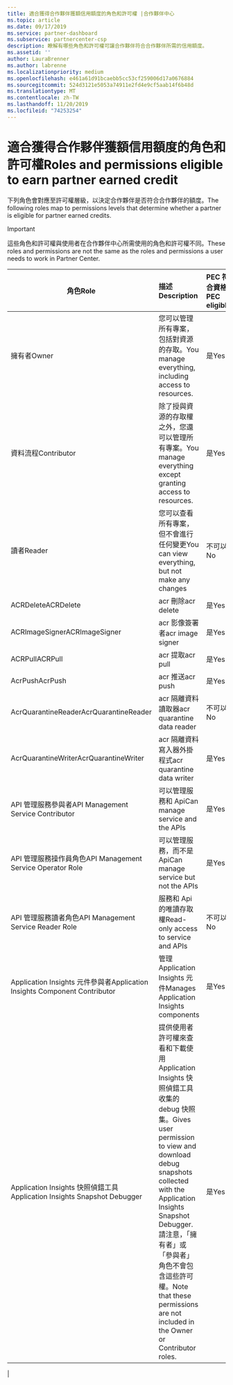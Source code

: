 ```yaml
---
title: 適合獲得合作夥伴獲額信用額度的角色和許可權 |合作夥伴中心
ms.topic: article
ms.date: 09/17/2019
ms.service: partner-dashboard
ms.subservice: partnercenter-csp
description: 瞭解有哪些角色和許可權可讓合作夥伴符合合作夥伴所需的信用額度。
ms.assetid: ''
author: LauraBrenner
ms.author: labrenne
ms.localizationpriority: medium
ms.openlocfilehash: e461a61d91bcaebb5cc53cf259006d17a0676884
ms.sourcegitcommit: 524d3121e5053a74911e2fd4e9cf5aab14f6b48d
ms.translationtype: MT
ms.contentlocale: zh-TW
ms.lasthandoff: 11/20/2019
ms.locfileid: "74253254"
---
```

# <a name="roles-and-permissions-eligible-to-earn-partner-earned-credit"></a><span data-ttu-id="b1a56-103">適合獲得合作夥伴獲額信用額度的角色和許可權</span><span class="sxs-lookup"><span data-stu-id="b1a56-103">Roles and permissions eligible to earn partner earned credit</span></span>

<span data-ttu-id="b1a56-104">下列角色會對應至許可權層級，以決定合作夥伴是否符合合作夥伴的額度。</span><span class="sxs-lookup"><span data-stu-id="b1a56-104">The following roles map to permissions levels that determine whether a partner is eligible for partner earned credits.</span></span>

>[!Important]
><span data-ttu-id="b1a56-105">這些角色和許可權與使用者在合作夥伴中心所需使用的角色和許可權不同。</span><span class="sxs-lookup"><span data-stu-id="b1a56-105">These roles and permissions are not the same as the roles and permissions a user needs to work in Partner Center.</span></span>

|<span data-ttu-id="b1a56-106">**角色**</span><span class="sxs-lookup"><span data-stu-id="b1a56-106">**Role**</span></span>   |<span data-ttu-id="b1a56-107">**描述**</span><span class="sxs-lookup"><span data-stu-id="b1a56-107">**Description**</span></span>   |<span data-ttu-id="b1a56-108">**PEC 符合資格**</span><span class="sxs-lookup"><span data-stu-id="b1a56-108">**PEC eligible**</span></span>   |
|-----------------|:------------------|:--------------|
|<span data-ttu-id="b1a56-109">擁有者</span><span class="sxs-lookup"><span data-stu-id="b1a56-109">Owner</span></span>  |<span data-ttu-id="b1a56-110">您可以管理所有專案，包括對資源的存取。</span><span class="sxs-lookup"><span data-stu-id="b1a56-110">You manage everything, including access to resources.</span></span>|<span data-ttu-id="b1a56-111">是</span><span class="sxs-lookup"><span data-stu-id="b1a56-111">Yes</span></span>|
|<span data-ttu-id="b1a56-112">資料流程</span><span class="sxs-lookup"><span data-stu-id="b1a56-112">Contributor</span></span> |<span data-ttu-id="b1a56-113">除了授與資源的存取權之外，您還可以管理所有專案。</span><span class="sxs-lookup"><span data-stu-id="b1a56-113">You manage everything except granting access to resources.</span></span>|<span data-ttu-id="b1a56-114">是</span><span class="sxs-lookup"><span data-stu-id="b1a56-114">Yes</span></span>|
|<span data-ttu-id="b1a56-115">讀者</span><span class="sxs-lookup"><span data-stu-id="b1a56-115">Reader</span></span>|<span data-ttu-id="b1a56-116">您可以查看所有專案，但不會進行任何變更</span><span class="sxs-lookup"><span data-stu-id="b1a56-116">You can view everything, but not make any changes</span></span>|<span data-ttu-id="b1a56-117">不可以</span><span class="sxs-lookup"><span data-stu-id="b1a56-117">No</span></span>|
|<span data-ttu-id="b1a56-118">ACRDelete</span><span class="sxs-lookup"><span data-stu-id="b1a56-118">ACRDelete</span></span>|<span data-ttu-id="b1a56-119">acr 刪除</span><span class="sxs-lookup"><span data-stu-id="b1a56-119">acr delete</span></span>|<span data-ttu-id="b1a56-120">是</span><span class="sxs-lookup"><span data-stu-id="b1a56-120">Yes</span></span>|
|<span data-ttu-id="b1a56-121">ACRImageSigner</span><span class="sxs-lookup"><span data-stu-id="b1a56-121">ACRImageSigner</span></span>|<span data-ttu-id="b1a56-122">acr 影像簽署者</span><span class="sxs-lookup"><span data-stu-id="b1a56-122">acr image signer</span></span>|<span data-ttu-id="b1a56-123">是</span><span class="sxs-lookup"><span data-stu-id="b1a56-123">Yes</span></span>|
|<span data-ttu-id="b1a56-124">ACRPull</span><span class="sxs-lookup"><span data-stu-id="b1a56-124">ACRPull</span></span>|<span data-ttu-id="b1a56-125">acr 提取</span><span class="sxs-lookup"><span data-stu-id="b1a56-125">acr pull</span></span>|<span data-ttu-id="b1a56-126">是</span><span class="sxs-lookup"><span data-stu-id="b1a56-126">Yes</span></span>|
|<span data-ttu-id="b1a56-127">AcrPush</span><span class="sxs-lookup"><span data-stu-id="b1a56-127">AcrPush</span></span>|<span data-ttu-id="b1a56-128">acr 推送</span><span class="sxs-lookup"><span data-stu-id="b1a56-128">acr push</span></span>|<span data-ttu-id="b1a56-129">是</span><span class="sxs-lookup"><span data-stu-id="b1a56-129">Yes</span></span>|
|<span data-ttu-id="b1a56-130">AcrQuarantineReader</span><span class="sxs-lookup"><span data-stu-id="b1a56-130">AcrQuarantineReader</span></span>|<span data-ttu-id="b1a56-131">acr 隔離資料讀取器</span><span class="sxs-lookup"><span data-stu-id="b1a56-131">acr quarantine data reader</span></span>|<span data-ttu-id="b1a56-132">不可以</span><span class="sxs-lookup"><span data-stu-id="b1a56-132">No</span></span>|
|<span data-ttu-id="b1a56-133">AcrQuarantineWriter</span><span class="sxs-lookup"><span data-stu-id="b1a56-133">AcrQuarantineWriter</span></span>| <span data-ttu-id="b1a56-134">acr 隔離資料寫入器外掛程式</span><span class="sxs-lookup"><span data-stu-id="b1a56-134">acr quarantine data writer</span></span>|<span data-ttu-id="b1a56-135">是</span><span class="sxs-lookup"><span data-stu-id="b1a56-135">Yes</span></span>|
|<span data-ttu-id="b1a56-136">API 管理服務參與者</span><span class="sxs-lookup"><span data-stu-id="b1a56-136">API Management Service Contributor</span></span>|<span data-ttu-id="b1a56-137">可以管理服務和 Api</span><span class="sxs-lookup"><span data-stu-id="b1a56-137">Can manage service and the APIs</span></span>|<span data-ttu-id="b1a56-138">是</span><span class="sxs-lookup"><span data-stu-id="b1a56-138">Yes</span></span>|
|<span data-ttu-id="b1a56-139">API 管理服務操作員角色</span><span class="sxs-lookup"><span data-stu-id="b1a56-139">API Management Service Operator Role</span></span>|<span data-ttu-id="b1a56-140">可以管理服務，而不是 Api</span><span class="sxs-lookup"><span data-stu-id="b1a56-140">Can manage service but not the APIs</span></span>|<span data-ttu-id="b1a56-141">是</span><span class="sxs-lookup"><span data-stu-id="b1a56-141">Yes</span></span>|
|<span data-ttu-id="b1a56-142">API 管理服務讀者角色</span><span class="sxs-lookup"><span data-stu-id="b1a56-142">API Management Service Reader Role</span></span>|<span data-ttu-id="b1a56-143">服務和 Api 的唯讀存取權</span><span class="sxs-lookup"><span data-stu-id="b1a56-143">Read-only access to service and APIs</span></span>|<span data-ttu-id="b1a56-144">不可以</span><span class="sxs-lookup"><span data-stu-id="b1a56-144">No</span></span>|
|<span data-ttu-id="b1a56-145">Application Insights 元件參與者</span><span class="sxs-lookup"><span data-stu-id="b1a56-145">Application Insights Component Contributor</span></span>|<span data-ttu-id="b1a56-146">管理 Application Insights 元件</span><span class="sxs-lookup"><span data-stu-id="b1a56-146">Manages Application Insights components</span></span>|<span data-ttu-id="b1a56-147">是</span><span class="sxs-lookup"><span data-stu-id="b1a56-147">Yes</span></span>|
|<span data-ttu-id="b1a56-148">Application Insights 快照偵錯工具</span><span class="sxs-lookup"><span data-stu-id="b1a56-148">Application Insights Snapshot Debugger</span></span>|<span data-ttu-id="b1a56-149">提供使用者許可權來查看和下載使用 Application Insights 快照偵錯工具收集的 debug 快照集。</span><span class="sxs-lookup"><span data-stu-id="b1a56-149">Gives user permission to view and download debug snapshots collected with the Application Insights Snapshot Debugger.</span></span> <span data-ttu-id="b1a56-150">請注意，「擁有者」或「參與者」角色不會包含這些許可權。</span><span class="sxs-lookup"><span data-stu-id="b1a56-150">Note that these permissions are not included in the Owner or Contributor roles.</span></span>|<span data-ttu-id="b1a56-151">是</span><span class="sxs-lookup"><span data-stu-id="b1a56-151">Yes</span></span>|
|